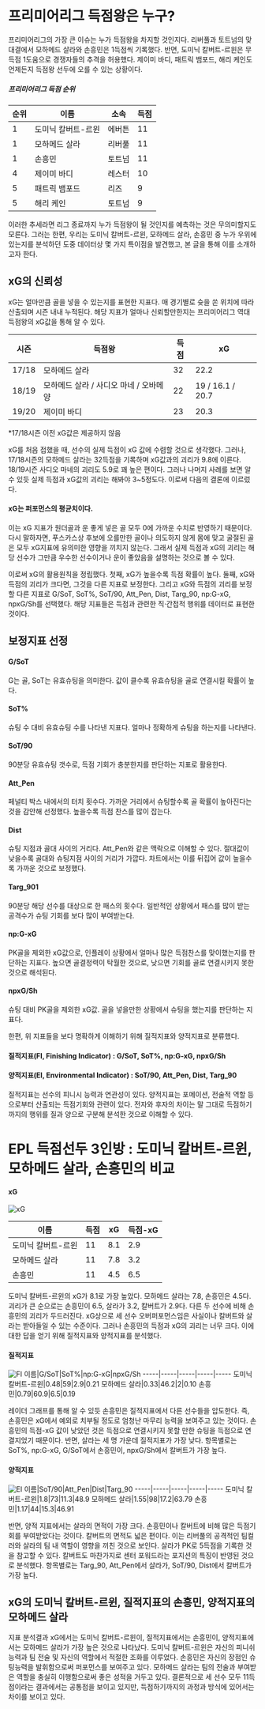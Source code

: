 # 프리미어리그 득점왕은 누구? 
 프리미어리그의 가장 큰 이슈는 누가 득점왕을 차지할 것인지다. 리버풀과 토트넘의 맞대결에서 모하메드 살라와 손흥민은 1득점씩 기록했다. 반면, 도미닉 칼버트-르윈은 무득점 1도움으로 경쟁자들의 추격을 허용했다. 제이미 바디, 패트릭 뱀포드, 해리 케인도 언제든지 득점왕 선두에 오를 수 있는 상황이다.
 
##### 프리미어리그 득점 순위

순위|이름|소속|득점
-----|-----|-----|-----
1|도미닉 칼버트-르윈|에버튼|11
1|모하메드 살라|리버풀|11
1|손흥민|토트넘|11
4|제이미 바디|레스터|10
5|패트릭 뱀포드|리즈|9
5|해리 케인|토트넘|9

 이러한 추세라면 리그 종료까지 누가 득점왕이 될 것인지를 예측하는 것은 무의미할지도 모른다. 그러는 한편, 우리는 도미닉 칼버트-르윈, 모하메드 살라, 손흥민 중 누가 우위에 있는지를 분석하던 도중 데이터상 몇 가지 특이점을 발견했고, 본 글을 통해 이를 소개하고자 한다. 
 
## xG의 신뢰성
 xG는 얼마만큼 골을 넣을 수 있는지를 표현한 지표다. 매 경기별로 슛을 쏜 위치에 따라 산출되며 시즌 내내 누적된다. 해당 지표가 얼마나 신뢰할만한지는 프리미어리그 역대 득점왕의 xG값을 통해 알 수 있다. 

시즌|득점왕|득점|xG
-----|-----|-----|-----
17/18|모하메드 살라|32|22.2
18/19|모하메드 살라 / 사디오 마네 / 오바메양|22|19 / 16.1 / 20.7
19/20|제이미 바디|23|20.3

*17/18시즌 이전 xG값은 제공하지 않음

 xG를 처음 접했을 때, 선수의 실제 득점이 xG 값에 수렴할 것으로 생각했다. 그러나, 17/18시즌의 모하메드 살라는 32득점을 기록하며 xG값과의 괴리가 9.8에 이른다. 18/19시즌 사디오 마네의 괴리도 5.9로 꽤 높은 편이다. 그러나 나머지 사례를 보면 알 수 있듯 실제 득점과 xG값의 괴리는 해봐야 3~5정도다. 이로써 다음의 결론에 이르렀다. 
#### xG는 퍼포먼스의 평균치이다. 
 이는 xG 지표가 원더골과 운 좋게 넣은 골 모두 0에 가까운 수치로 반영하기 때문이다. 다시 말하자면, 푸스카스상 후보에 오를만한 골이나 의도하지 않게 몸에 맞고 굴절된 골은 모두 xG지표에 유의미한 영향을 끼치지 않는다. 그래서 실제 득점과 xG의 괴리는 해당 선수가 그만큼 우수한 선수이거나 운이 좋았음을 설명하는 것으로 볼 수 있다. 
 
 이로써 xG의 활용원칙을 정립했다. 첫째, xG가 높을수록 득점 확률이 높다. 둘째, xG와 득점의 괴리가 크다면, 그것을 다른 지표로 보정한다. 그리고 xG와 득점의 괴리를 보정할 다른 지표로 G/SoT, SoT%, SoT/90, Att_Pen, Dist, Targ_90, np:G-xG, npxG/Sh를 선택했다. 해당 지표들은 득점과 관련한 직·간접적 행위를 데이터로 표현한 것이다.  

## 보정지표 선정
#### G/SoT 
 G는 골, SoT는 유효슈팅을 의미한다. 값이 클수록 유효슈팅을 골로 연결시킬 확률이 높다. 
#### SoT%
 슈팅 수 대비 유효슈팅 수를 나타낸 지표다. 얼마나 정확하게 슈팅을 하는지를 나타낸다. 
#### SoT/90
 90분당 유효슈팅 갯수로, 득점 기회가 충분한지를 판단하는 지표로 활용한다. 
#### Att_Pen
 페널티 박스 내에서의 터치 횟수다. 가까운 거리에서 슈팅할수록 골 확률이 높아진다는 것을 감안해 선정했다. 높을수록 득점 찬스를 많이 잡는다.
#### Dist
 슈팅 지점과 골대 사이의 거리다. Att_Pen와 같은 맥락으로 이해할 수 있다. 절대값이 낮을수록 골대와 슈팅지점 사이의 거리가 가깝다. 차트에서는 이를 뒤집어 값이 높을수록 가까운 것으로 보정했다. 
#### Targ_901
 90분당 해당 선수를 대상으로 한 패스의 횟수다. 일반적인 상황에서 패스를 많이 받는 공격수가 슈팅 기회를 보다 많이 부여받는다. 
#### np:G-xG
 PK골을 제외한 xG값으로, 인플레이 상황에서 얼마나 많은 득점찬스를 맞이했는지를 판단하는 지표다. 높으면 골결정력이 탁월한 것으로, 낮으면 기회를 골로 연결시키지 못한 것으로 해석된다. 
#### npxG/Sh
 슈팅 대비 PK골을 제외한 xG값. 골을 넣을만한 상황에서 슈팅을 했는지를 판단하는 지표다. 


한편, 위 지표들을 보다 명확하게 이해하기 위해 질적지표와 양적지표로 분류했다. 
#### 질적지표(FI, Finishing Indicator) : G/SoT, SoT%, np:G-xG, npxG/Sh
#### 양적지표(EI, Environmental Indicator) : SoT/90, Att_Pen, Dist, Targ_90
 질적지표는 선수의 피니시 능력과 연관성이 있다. 양적지표는 포메이션, 전술적 역할 등으로부터 산출되는 득점기회와 관련이 있다. 전자와 후자의 차이는 말 그대로 득점하기까지의 행위를 질과 양으로 구분해 분석한 것으로 이해할 수 있다. 


# EPL 득점선두 3인방 : 도미닉 칼버트-르윈, 모하메드 살라, 손흥민의 비교 
#### xG
![xG](https://user-images.githubusercontent.com/75112520/102649040-de511180-41ab-11eb-9cea-ab79e6bd00cf.png)

이름|득점|xG|득점-xG|
-----|-----|-----|-----
도미닉 칼버트-르윈|11|8.1|2.9
모하메드 살라|11|7.8|3.2
손흥민|11|4.5|6.5

 도미닉 칼버트-르윈의 xG가 8.1로 가장 높았다. 모하메드 살라는 7.8, 손흥민은 4.5다. 괴리가 큰 순으로는 손흥민이 6.5, 살라가 3.2, 칼버트가 2.9다. 다른 두 선수에 비해 손흥민의 괴리가 두드러진다. xG상으로 세 선수 오버퍼포먼스임은 사실이나 칼버트와 살라는 받아들일 수 있는 수준이다. 그러나 손흥민의 득점과 xG의 괴리는 너무 크다. 이에 대한 답을 얻기 위해 질적지표와 양적지표를 분석했다. 

#### 질적지표
![FI](https://user-images.githubusercontent.com/75112520/102644728-a7c3c880-41a4-11eb-959d-a7e7d9c68a8c.png)
이름|G/SoT|SoT%|np:G-xG|npxG/Sh
-----|-----|-----|-----|-----
도미닉 칼버트-르윈|0.48|59|2.9|0.21
모하메드 살라|0.33|46.2|2|0.10
손흥민|0.79|60.9|6.5|0.19

 레이더 그래프를 통해 알 수 있듯 손흥민은 질적지표에서 다른 선수들을 압도한다. 즉, 손흥민은 xG에서 예외로 치부될 정도로 엄청난 마무리 능력을 보여주고 있는 것이다. 손흥민의 득점-xG 값이 낮았던 것은 득점으로 연결시키지 못할 만한 슈팅을 득점으로 연결지었기 때문이다. 반면, 살라는 세 명 가운데 질적지표가 가장 낮다. 항목별로는 SoT%, np:G-xG, G/SoT에서 손흥민이, npxG/Sh에서 칼버트가 가장 높다.  


#### 양적지표
![EI](https://user-images.githubusercontent.com/75112520/102644732-a8f4f580-41a4-11eb-97d1-f282362ac4e2.png)
이름|SoT/90|Att_Pen|Dist|Targ_90
-----|-----|-----|-----|-----
도미닉 칼버트-르윈|1.8|73|11.3|48.9
모하메드 살라|1.55|98|17.2|63.79
손흥민|1.17|44|15.3|46.91

 반면, 양적 지표에서는 살라의 면적이 가장 크다. 손흥민이나 칼버트에 비해 많은 득점기회를 부여받았다는 것이다. 칼버트의 면적도 넓은 편이다. 이는 리버풀의 공격적인 팀컬러와 살라의 팀 내 역할이 영향을 끼친 것으로 보인다. 살라가 PK로 5득점을 기록한 것을 참고할 수 있다. 칼버트도 마찬가지로 센터 포워드라는 포지션의 특징이 반영된 것으로 분석했다. 항목별로는 Targ_90, Att_Pen에서 살라가, SoT/90, Dist에서 칼버트가 가장 높다. 


## xG의 도미닉 칼버트-르윈, 질적지표의 손흥민, 양적지표의 모하메드 살라
 지표 분석결과 xG에서는 도미닉 칼버트-르윈이, 질적지표에서는 손흥민이, 양적지표에서는 모하메드 살라가 가장 높은 것으로 나타났다. 도미닉 칼버트-르윈은 자신의 피니쉬 능력과 팀 전술 및 자신의 역할에서 적절한 조화를 이루었다. 손흥민은 자신의 장점인 슈팅능력을 발휘함으로써 퍼포먼스를 보여주고 있다. 모하메드 살라는 팀의 전술과 부여받은 역할을 충실히 이행함으로써 좋은 성적을 거두고 있다. 결론적으로 세 선수 모두 11득점이라는 결과에서는 공통점을 보이고 있지만, 득점하기까지의 과정과 방식에 있어서는 차이를 보이고 있다. 
 
